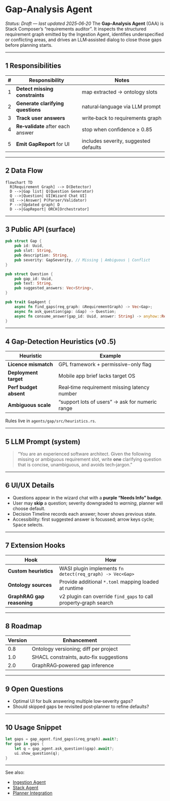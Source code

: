 # Gap‑Analysis Agent

_Status: Draft — last updated 2025‑06‑20_
The **Gap‑Analysis Agent** (GAA) is Stack Composer’s “requirements auditor”.
It inspects the structured requirement graph emitted by the Ingestion Agent,
identifies underspecified or conflicting areas, and drives an
LLM‑assisted dialog to close those gaps before planning starts.

---

## 1 Responsibilities

| #   | Responsibility                    | Notes                                 |
| --- | --------------------------------- | ------------------------------------- |
| 1   | **Detect missing constraints**    | map extracted → ontology slots        |
| 2   | **Generate clarifying questions** | natural‑language via LLM prompt       |
| 3   | **Track user answers**            | write‐back to requirements graph      |
| 4   | **Re‑validate** after each answer | stop when confidence ≥ 0.85           |
| 5   | **Emit GapReport** for UI         | includes severity, suggested defaults |

---

## 2 Data Flow

```mermaid
flowchart TD
  R[Requirement Graph] --> D(Detector)
  D -->|Gap list| Q(Question Generator)
  Q -->|Question| UI[Wizard Chat UI]
  UI -->|Answer| P(Parser/Validator)
  P -->|Updated graph| D
  D -->|GapReport| ORCH[Orchestrator]
```

---

## 3 Public API (surface)

```rust
pub struct Gap {
    pub id: Uuid,
    pub slot: String,
    pub description: String,
    pub severity: GapSeverity, // Missing | Ambiguous | Conflict
}

pub struct Question {
    pub gap_id: Uuid,
    pub text: String,
    pub suggested_answers: Vec<String>,
}

pub trait GapAgent {
    async fn find_gaps(req_graph: &RequirementGraph) -> Vec<Gap>;
    async fn ask_question(gap: &Gap) -> Question;
    async fn consume_answer(gap_id: Uuid, answer: String) -> anyhow::Result<()>;
}
```

---

## 4 Gap‑Detection Heuristics (v0 .5)

| Heuristic              | Example                                         |
| ---------------------- | ----------------------------------------------- |
| **Licence mismatch**   | GPL framework + permissive-only flag            |
| **Deployment target**  | Mobile app brief lacks target OS                |
| **Perf budget absent** | Real‑time requirement missing latency number    |
| **Ambiguous scale**    | “support lots of users” → ask for numeric range |

Rules live in `agents/gap/src/heuristics.rs`.

---

## 5 LLM Prompt (system)

> “You are an experienced software architect. Given the following missing or ambiguous requirement slot, write **one** clarifying question that is concise, unambiguous, and avoids tech‑jargon.”

---

## 6 UI/UX Details

- Questions appear in the wizard chat with a **purple “Needs Info” badge**.
- User may **skip** a question; severity downgraded to _warning_, planner will choose default.
- Decision Timeline records each answer; hover shows previous state.
- Accessibility: first suggested answer is focussed; arrow keys cycle; <kbd>Space</kbd> selects.

---

## 7 Extension Hooks

| Hook                       | How                                                              |
| -------------------------- | ---------------------------------------------------------------- |
| **Custom heuristics**      | WASI plugin implements `fn detect(req_graph) -> Vec<Gap>`        |
| **Ontology sources**       | Provide additional `*.toml` mapping loaded at runtime            |
| **GraphRAG gap reasoning** | v2 plugin can override `find_gaps` to call property‑graph search |

---

## 8 Roadmap

| Version | Enhancement                             |
| ------- | --------------------------------------- |
| 0.8     | Ontology versioning; diff per project   |
| 1.0     | SHACL constraints, auto‑fix suggestions |
| 2.0     | GraphRAG‑powered gap inference          |

---

## 9 Open Questions

- Optimal UI for bulk answering multiple low‑severity gaps?
- Should skipped gaps be revisited post‑planner to refine defaults?

---

## 10 Usage Snippet

```rust
let gaps = gap_agent.find_gaps(&req_graph).await?;
for gap in gaps {
    let q = gap_agent.ask_question(&gap).await?;
    ui.show_question(q);
}
```

---

See also:

- [Ingestion Agent](ingestion-agent.md)
- [Stack Agent](stack-agent.md)
- [Planner Integration](../ai-sub-system-docs/planner-integration.md)
